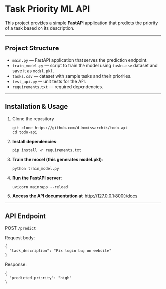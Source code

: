 # Task Priority ML API

This project provides a simple **FastAPI** application that predicts the priority of a task based on its description.  

---

## Project Structure

- `main.py` — FastAPI application that serves the prediction endpoint.  
- `train_model.py` — script to train the model using `tasks.csv` dataset and save it as `model.pkl`.  
- `tasks.csv` — dataset with sample tasks and their priorities.  
- `test_api.py` — unit tests for the API.  
- `requirements.txt` — required dependencies.  

---

## Installation & Usage

1. Clone the repository
	```
	git clone https://github.com/d-komissarchik/todo-api
	cd todo-api
	```
2. **Install dependencies**:
   ```
   pip install -r requirements.txt
   ```
3. **Train the model (this generates model.pkl)**:
   ```
   python train_model.py
   ```
4. **Run the FastAPI server**:
   ```
   uvicorn main:app --reload
   ```
5. **Access the API documentation at**:
   http://127.0.0.1:8000/docs
  
---

## API Endpoint
POST `/predict`

Request body:
```
{
  "task_description": "Fix login bug on website"
}
```
Response:
```
{
  "predicted_priority": "high"
}
```